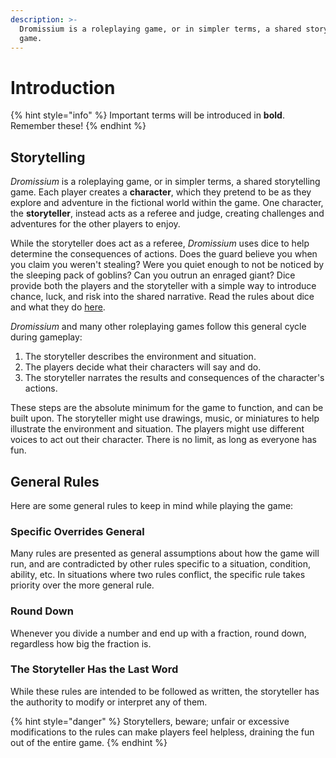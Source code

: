 ```yaml
---
description: >-
  Dromissium is a roleplaying game, or in simpler terms, a shared storytelling
  game.
---
```


# Introduction

{% hint style="info" %}
Important terms will be introduced in **bold**. Remember these!
{% endhint %}

## Storytelling

_Dromissium_ is a roleplaying game, or in simpler terms, a shared storytelling game. Each player creates a **character**, which they pretend to be as they explore and adventure in the fictional world within the game. One character, the **storyteller**, instead acts as a referee and judge, creating challenges and adventures for the other players to enjoy.

While the storyteller does act as a referee, _Dromissium_ uses dice to help determine the consequences of actions. Does the guard believe you when you claim you weren't stealing? Were you quiet enough to not be noticed by the sleeping pack of goblins? Can you outrun an enraged giant? Dice provide both the players and the storyteller with a simple way to introduce chance, luck, and risk into the shared narrative. Read the rules about dice and what they do [here](success-and-failure.md).

_Dromissium_ and many other roleplaying games follow this general cycle during gameplay:

1. The storyteller describes the environment and situation.
2. The players decide what their characters will say and do.
3. The storyteller narrates the results and consequences of the character's actions.

These steps are the absolute minimum for the game to function, and can be built upon. The storyteller might use drawings, music, or miniatures to help illustrate the environment and situation. The players might use different voices to act out their character. There is no limit, as long as everyone has fun.

## General Rules

Here are some general rules to keep in mind while playing the game:

### Specific Overrides General

Many rules are presented as general assumptions about how the game will run, and are contradicted by other rules specific to a situation, condition, ability, etc. In situations where two rules conflict, the specific rule takes priority over the more general rule.

### Round Down

Whenever you divide a number and end up with a fraction, round down, regardless how big the fraction is.

### The Storyteller Has the Last Word

While these rules are intended to be followed as written, the storyteller has the authority to modify or interpret any of them. 

{% hint style="danger" %}
Storytellers, beware; unfair or excessive modifications to the rules can make players feel helpless, draining the fun out of the entire game.
{% endhint %}

